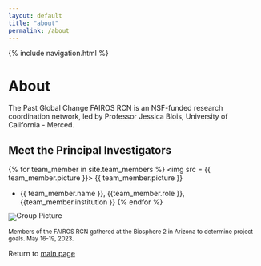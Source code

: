 ```yaml
---
layout: default
title: "about"
permalink: /about
---
```


{% include navigation.html %}

# About
The Past Global Change FAIROS RCN is an NSF-funded research coordination network, led by Professor Jessica Blois, University of California - Merced.

## Meet the Principal Investigators
{% for team_member in site.team_members %}
<img src = {{ team_member.picture }}>
{{ team_member.picture }}
- {{ team_member.name }}, {{team_member.role }}, {{team_member.institution }}
{% endfor %} 

<div style="line-height:10px">
  <img src="./images/Blois_group_3.jpeg" alt="Group Picture" style="display:block" align="absbottom">
  </div>
<p><small>Members of the FAIROS RCN gathered at the Biosphere 2 in Arizona to determine project goals. May 16-19, 2023. </small></p>

Return to [main page](home.md)
